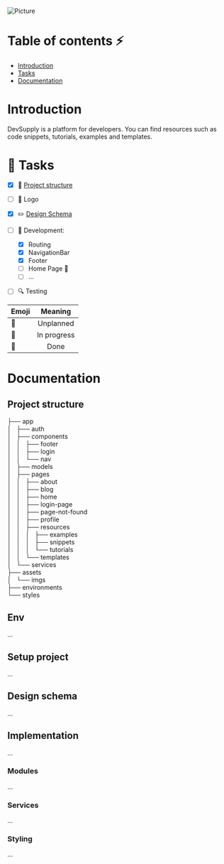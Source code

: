 ![Picture](https://i.postimg.cc/xT29HJzq/devsupply-logo.png)

# Table of contents :zap:

- [Introduction](#intro)
- [Tasks](#tasks)
- [Documentation](#documentation)

# <a name="intro">Introduction</a>

DevSupply is a platform for developers. You can find resources such as code snippets, tutorials, examples and templates.

# <a name="tasks">:checkered_flag: Tasks</a>

- [x] :page_with_curl: [Project structure](#setup)
- [ ] :jack_o_lantern: Logo
- [x] :pencil2: [Design Schema](#design)
- [ ] :seedling: Development:
  * [x] Routing
  * [x] NavigationBar 
  * [x] Footer
  * [ ] Home Page :hatching_chick:
  * [ ] ... 
- [ ] :mag: Testing




| Emoji         | Meaning       | 
| ------------- |:-------------:|
|   :egg:            | Unplanned     |
| :hatching_chick: | In progress   |
| :hatched_chick:  | Done          |





# <a name="documentation">Documentation</a>

## <a name="setup">Project structure</a>

├── app<br/>
│   ├── auth<br/>
│   ├── components<br/>
│   │   ├── footer<br/>
│   │   ├── login<br/>
│   │   └── nav<br/>
│   ├── models<br/>
│   ├── pages<br/>
│   │   ├── about<br/>
│   │   ├── blog<br/>
│   │   ├── home<br/>
│   │   ├── login-page<br/>
│   │   ├── page-not-found<br/>
│   │   ├── profile<br/>
│   │   ├── resources<br/>
│   │   │   ├── examples<br/>
│   │   │   ├── snippets<br/>
│   │   │   └── tutorials<br/>
│   │   └── templates<br/>
│   └── services<br/>
├── assets<br/>
│   └── imgs<br/>
├── environments<br/>
└── styles


## Env

...

## Setup project

...

## <a name="design">Design schema</a>

...

## Implementation

...

### Modules

...

### Services

...

### Styling

...
